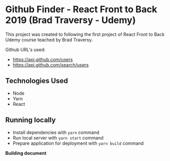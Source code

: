 # Github Finder - React Front to Back 2019 (Brad Traversy - Udemy)

This project was created to following the first project of React Front to Back Udemy course teached by Brad Traversy.

<!-- TODO: Write more about the project purpose and maybe create a roadmap for it -->

Github URL's used:

- https://api.github.com/users
- https://api.github.com/search/users

## Technologies Used

- Node
- Yarn
- React

## Running locally

- Install dependencies with `yarn` command
- Run local server with `yarn start` command
- Prepare application for deployment with `yarn build` command

**Building document**
